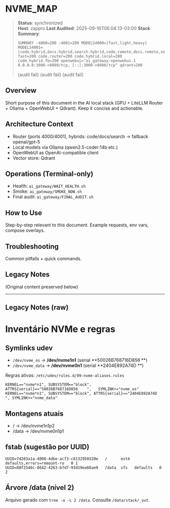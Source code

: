 # NVME_MAP

> **Status**: synchronized  
> **Host**: zappro
> **Last Audited**: 2025-09-16T06:04:13-03:00
> **Stack Summary**:  
> ```
> SUMMARY :4000=200 :4001=200 MODELS4000=[fast,light,heavy] MODELS4001=[code.hybrid,docs.hybrid,search.hybrid,code.remote,docs.remote,search.remote,code.router,docs.router,search.router,openai.gpt5] fast=200 code.router=200 code.hybrid.local=200 code.hybrid.fb=200 openwebui="ai_gateway-openwebui-1	0.0.0.0:3000->8080/tcp, [::]:3000->8080/tcp" qdrant=200
> ```
> (audit fail)
> (audit fail)
> (audit fail)

## Overview
Short purpose of this document in the AI local stack (GPU + LiteLLM Router + Ollama + OpenWebUI + Qdrant). Keep it concise and actionable.

## Architecture Context
- Router (ports 4000/4001), hybrids: code/docs/search → fallback openai/gpt-5  
- Local models via Ollama (qwen2.5-coder:14b etc.)
- OpenWebUI as OpenAI-compatible client  
- Vector store: Qdrant

## Operations (Terminal-only)
- Health: `ai_gateway/WAIT_HEALTH.sh`  
- Smoke: `ai_gateway/SMOKE_NOW.sh`  
- Final audit: `ai_gateway/FINAL_AUDIT.sh`

## How to Use
Step-by-step relevant to this document. Example requests, env vars, compose overlays.

## Troubleshooting
Common pitfalls + quick commands.

## Legacy Notes
(Original content preserved below)

----
## Legacy Notes (raw)

# Inventário NVMe e regras

## Symlinks udev
- `/dev/nvme_os` → **/dev/nvme1n1**  (serial **50026B768716D856    **)
- `/dev/nvme_data` → **/dev/nvme0n1** (serial **2404E892A74D        **)

Regras ativas: `/etc/udev/rules.d/99-nvme-aliases.rules`
```
KERNEL=="nvme*n1", SUBSYSTEM=="block", ATTRS{serial}=="50026B768716D856    ",   SYMLINK+="nvme_os"
KERNEL=="nvme*n1", SUBSYSTEM=="block", ATTRS{serial}=="2404E892A74D        ", SYMLINK+="nvme_data"
```

## Montagens atuais
- / → /dev/nvme1n1p2
- /data → /dev/nvme0n1p1

## fstab (sugestão por UUID)
```fstab
UUID=7d203a1a-4008-4dbe-acf3-c8132950320e   /      ext4   defaults,errors=remount-ro   0 1
UUID=80f2540c-8642-4263-b7d7-93d19ea66ae9   /data  xfs   defaults   0 2
```

## Árvore /data (nível 2)
Arquivo gerado com `tree -a -L 2 /data`. Consulte `/data/stack/_out`.
